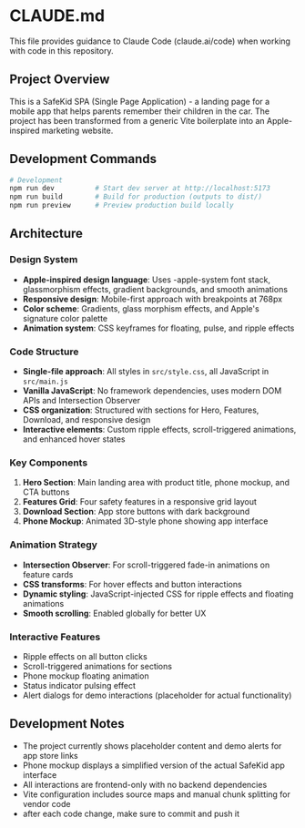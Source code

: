 # CLAUDE.md

This file provides guidance to Claude Code (claude.ai/code) when working with code in this repository.

## Project Overview

This is a SafeKid SPA (Single Page Application) - a landing page for a mobile app that helps parents remember their children in the car. The project has been transformed from a generic Vite boilerplate into an Apple-inspired marketing website.

## Development Commands

```bash
# Development
npm run dev          # Start dev server at http://localhost:5173
npm run build        # Build for production (outputs to dist/)
npm run preview      # Preview production build locally
```

## Architecture

### Design System
- **Apple-inspired design language**: Uses -apple-system font stack, glassmorphism effects, gradient backgrounds, and smooth animations
- **Responsive design**: Mobile-first approach with breakpoints at 768px
- **Color scheme**: Gradients, glass morphism effects, and Apple's signature color palette
- **Animation system**: CSS keyframes for floating, pulse, and ripple effects

### Code Structure
- **Single-file approach**: All styles in `src/style.css`, all JavaScript in `src/main.js`
- **Vanilla JavaScript**: No framework dependencies, uses modern DOM APIs and Intersection Observer
- **CSS organization**: Structured with sections for Hero, Features, Download, and responsive design
- **Interactive elements**: Custom ripple effects, scroll-triggered animations, and enhanced hover states

### Key Components
1. **Hero Section**: Main landing area with product title, phone mockup, and CTA buttons
2. **Features Grid**: Four safety features in a responsive grid layout
3. **Download Section**: App store buttons with dark background
4. **Phone Mockup**: Animated 3D-style phone showing app interface

### Animation Strategy
- **Intersection Observer**: For scroll-triggered fade-in animations on feature cards
- **CSS transforms**: For hover effects and button interactions
- **Dynamic styling**: JavaScript-injected CSS for ripple effects and floating animations
- **Smooth scrolling**: Enabled globally for better UX

### Interactive Features
- Ripple effects on all button clicks
- Scroll-triggered animations for sections
- Phone mockup floating animation
- Status indicator pulsing effect
- Alert dialogs for demo interactions (placeholder for actual functionality)

## Development Notes

- The project currently shows placeholder content and demo alerts for app store links
- Phone mockup displays a simplified version of the actual SafeKid app interface
- All interactions are frontend-only with no backend dependencies
- Vite configuration includes source maps and manual chunk splitting for vendor code
- after each code change, make sure to commit and push it